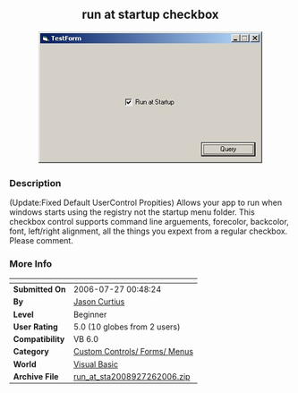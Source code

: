 ﻿<div align="center">

## run at startup checkbox

<img src="PIC2006721653546201.jpg">
</div>

### Description

(Update:Fixed Default UserControl Propities) Allows your app to run when windows starts using the registry not the startup menu folder. This checkbox control supports command line arguements, forecolor, backcolor, font, left/right alignment, all the things you expext from a regular checkbox. Please comment.
 
### More Info
 


<span>             |<span>
---                |---
**Submitted On**   |2006-07-27 00:48:24
**By**             |[Jason Curtius](https://github.com/Planet-Source-Code/PSCIndex/blob/master/ByAuthor/jason-curtius.md)
**Level**          |Beginner
**User Rating**    |5.0 (10 globes from 2 users)
**Compatibility**  |VB 6\.0
**Category**       |[Custom Controls/ Forms/  Menus](https://github.com/Planet-Source-Code/PSCIndex/blob/master/ByCategory/custom-controls-forms-menus__1-4.md)
**World**          |[Visual Basic](https://github.com/Planet-Source-Code/PSCIndex/blob/master/ByWorld/visual-basic.md)
**Archive File**   |[run\_at\_sta2008927262006\.zip](https://github.com/Planet-Source-Code/jason-curtius-run-at-startup-checkbox__1-66030/archive/master.zip)








